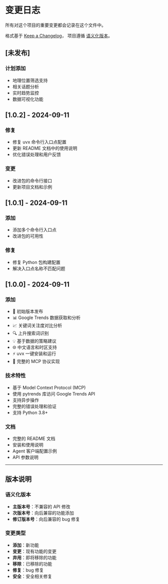 # 变更日志

所有对这个项目的重要变更都会记录在这个文件中。

格式基于 [Keep a Changelog](https://keepachangelog.com/zh-CN/1.0.0/)，
项目遵循 [语义化版本](https://semver.org/lang/zh-CN/)。

## [未发布]

### 计划添加
- 地理位置筛选支持
- 相关话题分析
- 实时趋势监控
- 数据可视化功能

## [1.0.2] - 2024-09-11

### 修复
- 修复 uvx 命令行入口点配置
- 更新 README 文档中的使用说明
- 优化错误处理和用户反馈

### 变更
- 改进包的命令行接口
- 更新项目文档和示例

## [1.0.1] - 2024-09-11

### 添加
- 添加多个命令行入口点
- 改进包的可用性

### 修复
- 修复 Python 包构建配置
- 解决入口点名称不匹配问题

## [1.0.0] - 2024-09-11

### 添加
- 🎉 初始版本发布
- 📊 Google Trends 数据获取和分析
- 📈 关键词关注度对比分析
- 🔍 上升搜索词识别
- 💡 基于数据的策略建议
- 🌐 中文语言和时区支持
- ⚡ uvx 一键安装和运行
- 🔧 完整的 MCP 协议实现

### 技术特性
- 基于 Model Context Protocol (MCP) 
- 使用 pytrends 库访问 Google Trends API
- 支持异步操作
- 完整的错误处理和验证
- 支持 Python 3.8+

### 文档
- 完整的 README 文档
- 安装和使用说明
- Agent 客户端配置示例
- API 参数说明

---

## 版本说明

### 语义化版本
- **主版本号**：不兼容的 API 修改
- **次版本号**：向后兼容的功能添加
- **修订版本号**：向后兼容的 bug 修复

### 变更类型
- **添加**：新功能
- **变更**：现有功能的变更
- **弃用**：即将移除的功能
- **移除**：已移除的功能
- **修复**：bug 修复
- **安全**：安全相关修复
